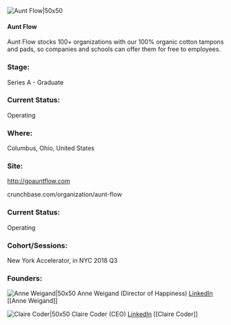 

![Aunt Flow|50x50](https://apimg.techstars.com/connect/images/image_files/5b460fe2a36c115d1300008f/original/Aunt_Flow_Logo_%281%29.png)

#### Aunt Flow
Aunt Flow stocks 100+ organizations with our 100% organic cotton tampons and pads, so companies and schools can offer them for free to employees.

### Stage: 
Series A - Graduate 

### Current Status: 
Operating

### Where:
Columbus, Ohio, United States

### Site:
http://goauntflow.com



crunchbase.com/organization/aunt-flow

### Current Status: 
Operating

### Cohort/Sessions: 
New York Accelerator, in NYC 2018 Q3

### Founders: 

![Anne Weigand|50x50](https://apimg.techstars.com/connect/images/image_files/5b4612ffc1a4b83b7c000085/original/anne_photo.JPG) Anne Weigand (Director of Happiness) [LinkedIn](https://linkedin.com/in/annenoelle) [[Anne Weigand]]

![Claire Coder|50x50](https://apimg.techstars.com/connect/images/image_files/5b46116ea36c115d13000092/original/HEADSHOT.jpg) Claire Coder (CEO) [LinkedIn](https://linkedin.com/in/clairecoder) [[Claire Coder]]


